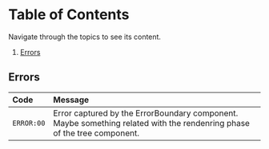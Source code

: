 # Table of Contents

Navigate through the topics to see its content.

1. [Errors](#errors)
   <!-- 2. [Example2](#example2) -->
   <!-- 3. [Third Example](#third-example) -->
   <!-- 4. [Fourth Example](#fourth-examplehttpwwwfourthexamplecom) -->

## Errors

| Code       | Message                                                                                                                 |
| :--------- | :---------------------------------------------------------------------------------------------------------------------- |
| `ERROR:00` | Error captured by the ErrorBoundary component. Maybe something related with the rendenring phase of the tree component. |

